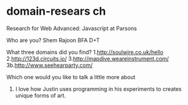 # domain-resears ch
Research for Web Advanced: Javascript at Parsons

Who are you?
Shem Rajoon
BFA D+T

What three domains did you find?
1.http://soulwire.co.uk/hello
2.http://123d.circuits.io/
3.http://mapdive.weareinstrument.com/
3b.http://www.seehearparty.com/

Which one would you like to talk a little more about
1. I love how Justin uses programming in his experiments to creates unique forms of art.

